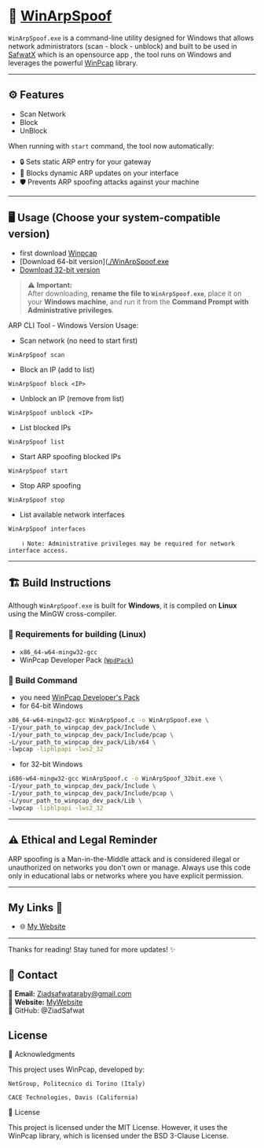 # 🧰 [WinArpSpoof](https://ziadsafwat.github.io/WinArpSpoof/website/)

`WinArpSpoof.exe` is a command-line utility designed for Windows that allows network administrators (scan - block - unblock) and built to be used in [SafwatX](https://github.com/ZiadSafwat/SafwatX) which is an opensource app , the tool runs on Windows and leverages the powerful [WinPcap](https://www.winpcap.org/) library.

---

## ⚙️ Features

- Scan Network
- Block
- UnBlock
 
When running with `start` command, the tool now automatically:
- 🔒 Sets static ARP entry for your gateway
- 🚫 Blocks dynamic ARP updates on your interface
- 🛡️ Prevents ARP spoofing attacks against your machine
---
## 🖥️ Usage (Choose your system-compatible version)

- first download [Winpcap](https://www.winpcap.org/install/)
- [Download 64-bit version]([./WinArpSpoof.exe](https://github.com/ZiadSafwat/WinArpSpoof/raw/refs/heads/main/WinArpSpoof.exe)  
- [Download 32-bit version](https://github.com/ZiadSafwat/WinArpSpoof/raw/refs/heads/main/WinArpSpoof_32bit.exe)

> ⚠️ **Important:**  
> After downloading, **rename the file to `WinArpSpoof.exe`**, place it on your **Windows machine**, and run it from the **Command Prompt with Administrative privileges**.


ARP CLI Tool - Windows Version
Usage:
- Scan network (no need to start first)
```
WinArpSpoof scan 
```
- Block an IP (add to list)
```
WinArpSpoof block <IP>
```
- Unblock an IP (remove from list)
```  
WinArpSpoof unblock <IP>
```
- List blocked IPs
```
WinArpSpoof list
```
- Start ARP spoofing blocked IPs
```
WinArpSpoof start
```
- Stop ARP spoofing
```
WinArpSpoof stop
```
- List available network interfaces
```
WinArpSpoof interfaces
```

```
    ℹ️ Note: Administrative privileges may be required for network interface access.
```

---
## 🏗️ Build Instructions

Although `WinArpSpoof.exe` is built for **Windows**, it is compiled on **Linux** using the MinGW cross-compiler.

### 🔧 Requirements for building (Linux) 

- `x86_64-w64-mingw32-gcc`
- WinPcap Developer Pack [(`WpdPack`)](https://www.winpcap.org/devel.htm)

### 🧪 Build Command
- you need [WinPcap Developer's Pack](https://www.winpcap.org/devel.htm)
- for 64-bit Windows
```bash
x86_64-w64-mingw32-gcc WinArpSpoof.c -o WinArpSpoof.exe \
-I/your_path_to_winpcap_dev_pack/Include \
-I/your_path_to_winpcap_dev_pack/Include/pcap \
-L/your_path_to_winpcap_dev_pack/Lib/x64 \
-lwpcap -liphlpapi -lws2_32
```
- for 32-bit Windows
```bash
i686-w64-mingw32-gcc WinArpSpoof.c -o WinArpSpoof_32bit.exe \
-I/your_path_to_winpcap_dev_pack/Include \
-I/your_path_to_winpcap_dev_pack/Include/pcap \
-L/your_path_to_winpcap_dev_pack/Lib \
-lwpcap -liphlpapi -lws2_32
```
---
## ⚠️ Ethical and Legal Reminder

ARP spoofing is a Man-in-the-Middle attack and is considered illegal or unauthorized on networks you don't own or manage. Always use this code only in educational labs or networks where you have explicit permission.

---
## My Links 🔗

- 🌐 [My Website](https://waves.pockethost.io/user-profile/3b5wmxh6tierl5h)  


---

Thanks for reading! Stay tuned for more updates! ✨
## 📩 Contact  
📧 **Email:** [Ziadsafwataraby@gmail.com](mailto:Ziadsafwataraby@gmail.com)  
🔗 **Website:** [MyWebsite](https://waves.pockethost.io/user-profile/3b5wmxh6tierl5h)  
🔗 GitHub: @ZiadSafwat
 
## License
📄 Acknowledgments

This project uses WinPcap, developed by:

    NetGroup, Politecnico di Torino (Italy)

    CACE Technologies, Davis (California)

🪪 License

This project is licensed under the MIT License. However, it uses the WinPcap library, which is licensed under the BSD 3-Clause License.
